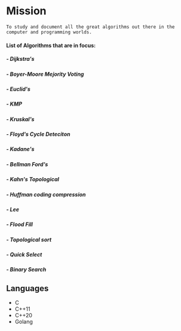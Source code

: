 # Mission


    To study and document all the great algorithms out there in the computer and programming worlds.


#### List of Algorithms that are in focus:
    
##### - Dijkstra's
##### - Boyer-Moore Mejority Voting
##### - Euclid's
##### - KMP
##### - Kruskal's
##### - Floyd's Cycle Deteciton
##### - Kadane's
##### - Bellman Ford's
##### - Kahn's Topological
##### - Huffman coding compression
##### - Lee
##### - Flood Fill
##### - Topological sort
##### - Quick Select
##### - Binary Search




## Languages

 - C
 - C++11
 - C++20
 - Golang
